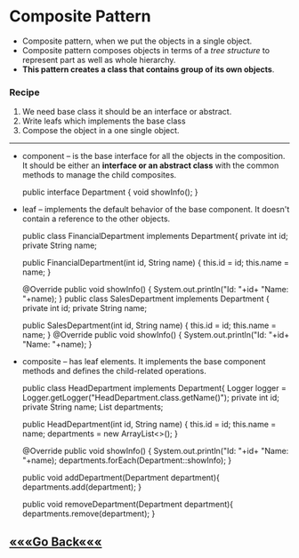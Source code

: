 # Composite Pattern
* Composite pattern, when we put the objects in a single object.  
* Composite pattern composes objects in terms of a _tree structure_ to represent part as well as whole hierarchy.
* **This pattern creates a class that contains group of its own objects**. 

### Recipe
1) We need base class it should be an interface or abstract.
2) Write leafs which implements the base class
3) Compose the object in a one single object.


***
* component – is the base interface for all the objects in the composition. 
It should be either an **interface or an abstract class** with the common methods to manage the child composites.


    public interface Department {
    void showInfo();
    }



* leaf – implements the default behavior of the base component. 
    It doesn't contain a reference to the other objects.


    public class FinancialDepartment implements Department{
    private int id;
    private String name;

    public FinancialDepartment(int id, String name) {
    this.id = id;
    this.name = name;
    }

    @Override
    public void showInfo() {
    System.out.println("Id: "+id+ "Name: "+name);
    }
    public class SalesDepartment implements Department {
    private int id;
    private String name;

    public SalesDepartment(int id, String name) {
    this.id = id;
    this.name = name;
    }
    @Override
    public void showInfo() {
    System.out.println("Id: "+id+ "Name: "+name);
    }

* composite – has leaf elements. It implements the base component methods and defines the child-related operations.
    

    public class HeadDepartment implements Department{
    Logger logger = Logger.getLogger("HeadDepartment.class.getName()");
    private int id;
    private String name;
    List<Department> departments;

    public HeadDepartment(int id, String name) {
        this.id = id;
        this.name = name;
        departments = new ArrayList<>();
    }

    @Override
    public void showInfo() {
        System.out.println("Id: "+id+ "Name: "+name);
        departments.forEach(Department::showInfo);
    }

    public void addDepartment(Department department){
        departments.add(department);
    }

    public void removeDepartment(Department department){
        departments.remove(department);
    }







## [«««Go Back«««](https://github.com/MedetHasanUgurlu/Design-Patterns)